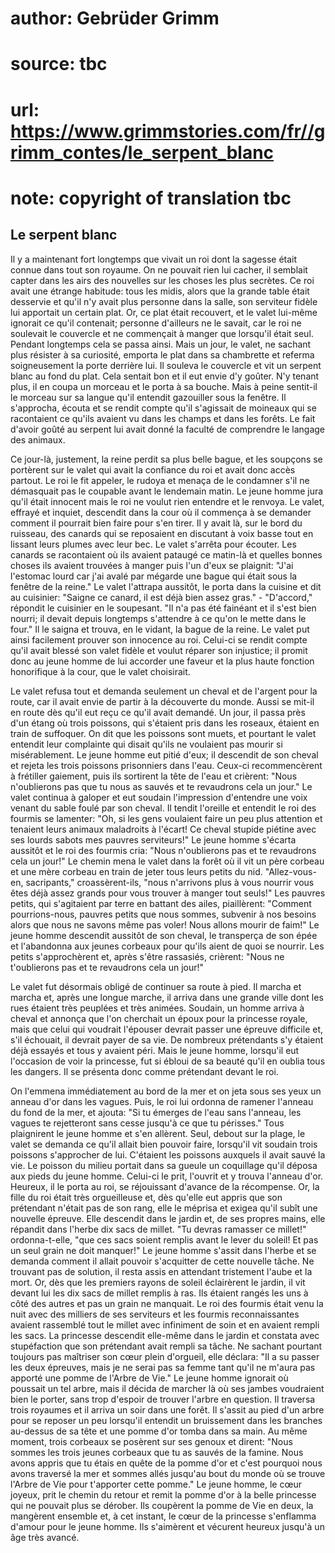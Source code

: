 # author: Gebrüder Grimm
# source: tbc
# url: https://www.grimmstories.com/fr//grimm_contes/le_serpent_blanc
# note: copyright of translation tbc

## Le serpent blanc 

Il y a maintenant fort longtemps que vivait un roi dont la sagesse était
connue dans tout son royaume. On ne pouvait rien lui cacher, il semblait
capter dans les airs des nouvelles sur les choses les plus secrètes. Ce
roi avait une étrange habitude: tous les midis, alors que la grande
table était desservie et qu'il n'y avait plus personne dans la salle,
son serviteur fidèle lui apportait un certain plat. Or, ce plat était
recouvert, et le valet lui-même ignorait ce qu'il contenait; personne
d'ailleurs ne le savait, car le roi ne soulevait le couvercle et ne
commençait à manger que lorsqu'il était seul. Pendant longtemps cela se
passa ainsi. Mais un jour, le valet, ne sachant plus résister à sa
curiosité, emporta le plat dans sa chambrette et referma soigneusement
la porte derrière lui. Il souleva le couvercle et vit un serpent blanc
au fond du plat. Cela sentait bon et il eut envie d'y goûter. N'y
tenant plus, il en coupa un morceau et le porta à sa bouche. Mais à
peine sentit-il le morceau sur sa langue qu'il entendit gazouiller sous
la fenêtre. Il s'approcha, écouta et se rendit compte qu'il
s'agissait de moineaux qui se racontaient ce qu'ils avaient vu dans
les champs et dans les forêts. Le fait d'avoir goûté au serpent lui
avait donné la faculté de comprendre le langage des animaux.

Ce jour-là, justement, la reine perdit sa plus belle bague, et les
soupçons se portèrent sur le valet qui avait la confiance du roi et
avait donc accès partout. Le roi le fit appeler, le rudoya et menaça de
le condamner s'il ne démasquait pas le coupable avant le lendemain
matin. Le jeune homme jura qu'il était innocent mais le roi ne voulut
rien entendre et le renvoya. Le valet, effrayé et inquiet, descendit
dans la cour où il commença à se demander comment il pourrait bien faire
pour s'en tirer. Il y avait là, sur le bord du ruisseau, des canards
qui se reposaient en discutant à voix basse tout en lissant leurs plumes
avec leur bec. Le valet s'arrêta pour écouter. Les canards se
racontaient où ils avaient pataugé ce matin-là et quelles bonnes choses
ils avaient trouvées à manger puis l'un d'eux se plaignit: "J'ai
l'estomac lourd car j'ai avalé par mégarde une bague qui était sous la
fenêtre de la reine." Le valet l'attrapa aussitôt, le porta dans la
cuisine et dit au cuisinier: "Saigne ce canard, il est déjà bien assez
gras." - "D'accord," répondit le cuisinier en le soupesant. "Il
n'a pas été fainéant et il s'est bien nourri; il devait depuis
longtemps s'attendre à ce qu'on le mette dans le four." Il le saigna
et trouva, en le vidant, la bague de la reine. Le valet put ainsi
facilement prouver son innocence au roi. Celui-ci se rendit compte
qu'il avait blessé son valet fidèle et voulut réparer son injustice; il
promit donc au jeune homme de lui accorder une faveur et la plus haute
fonction honorifique à la cour, que le valet choisirait.

Le valet refusa tout et demanda seulement un cheval et de l'argent pour
la route, car il avait envie de partir à la découverte du monde. Aussi
se mit-il en route dès qu'il eut reçu ce qu'il avait demandé. Un jour,
il passa près d'un étang où trois poissons, qui s'étaient pris dans
les roseaux, étaient en train de suffoquer. On dit que les poissons sont
muets, et pourtant le valet entendit leur complainte qui disait qu'ils
ne voulaient pas mourir si misérablement. Le jeune homme eut pitié
d'eux; il descendit de son cheval et rejeta les trois poissons
prisonniers dans l'eau. Ceux-ci recommencèrent à frétiller gaiement,
puis ils sortirent la tête de l'eau et crièrent: "Nous n'oublierons
pas que tu nous as sauvés et te revaudrons cela un jour." Le valet
continua à galoper et eut soudain l'impression d'entendre une voix
venant du sable foulé par son cheval. Il tendit l'oreille et entendit
le roi des fourmis se lamenter: "Oh, si les gens voulaient faire un peu
plus attention et tenaient leurs animaux maladroits à l'écart! Ce
cheval stupide piétine avec ses lourds sabots mes pauvres serviteurs!"
Le jeune homme s'écarta aussitôt et le roi des fourmis cria: "Nous
n'oublierons pas et te revaudrons cela un jour!" Le chemin mena le
valet dans la forêt où il vit un père corbeau et une mère corbeau en
train de jeter tous leurs petits du nid. "Allez-vous-en, sacripants,"
croassèrent-ils, "nous n'arrivons plus à vous nourrir vous êtes déjà
assez grands pour vous trouver à manger tout seuls!" Les pauvres
petits, qui s'agitaient par terre en battant des ailes, piaillèrent:
"Comment pourrions-nous, pauvres petits que nous sommes, subvenir à nos
besoins alors que nous ne savons même pas voler! Nous allons mourir de
faim!" Le jeune homme descendit aussitôt de son cheval, le transperça
de son épée et l'abandonna aux jeunes corbeaux pour qu'ils aient de
quoi se nourrir. Les petits s'approchèrent et, après s'être rassasiés,
crièrent: "Nous ne t'oublierons pas et te revaudrons cela un jour!"

Le valet fut désormais obligé de continuer sa route à pied. Il marcha et
marcha et, après une longue marche, il arriva dans une grande ville dont
les rues étaient très peuplées et très animées. Soudain, un homme arriva
à cheval et annonça que l'on cherchait un époux pour la princesse
royale, mais que celui qui voudrait l'épouser devrait passer une
épreuve difficile et, s'il échouait, il devrait payer de sa vie. De
nombreux prétendants s'y étaient déjà essayés et tous y avaient péri.
Mais le jeune homme, lorsqu'il eut l'occasion de voir la princesse,
fut si ébloui de sa beauté qu'il en oublia tous les dangers. Il se
présenta donc comme prétendant devant le roi.

On l'emmena immédiatement au bord de la mer et on jeta sous ses yeux un
anneau d'or dans les vagues. Puis, le roi lui ordonna de ramener
l'anneau du fond de la mer, et ajouta: "Si tu émerges de l'eau sans
l'anneau, les vagues te rejetteront sans cesse jusqu'à ce que tu
périsses." Tous plaignirent le jeune homme et s'en allèrent. Seul,
debout sur la plage, le valet se demanda ce qu'il allait bien pouvoir
faire, lorsqu'il vit soudain trois poissons s'approcher de lui.
C'étaient les poissons auxquels il avait sauvé la vie. Le poisson du
milieu portait dans sa gueule un coquillage qu'il déposa aux pieds du
jeune homme. Celui-ci le prit, l'ouvrit et y trouva l'anneau d'or.
Heureux, il le porta au roi, se réjouissant d'avance de la récompense.
Or, la fille du roi était très orgueilleuse et, dès qu'elle eut appris
que son prétendant n'était pas de son rang, elle le méprisa et exigea
qu'il subît une nouvelle épreuve. Elle descendit dans le jardin et, de
ses propres mains, elle répandit dans l'herbe dix sacs de millet. "Tu
devras ramasser ce millet!" ordonna-t-elle, "que ces sacs soient
remplis avant le lever du soleil! Et pas un seul grain ne doit
manquer!" Le jeune homme s'assit dans l'herbe et se demanda comment
il allait pouvoir s'acquitter de cette nouvelle tâche. Ne trouvant pas
de solution, il resta assis en attendant tristement l'aube et la mort.
Or, dès que les premiers rayons de soleil éclairèrent le jardin, il vit
devant lui les dix sacs de millet remplis à ras. Ils étaient rangés les
uns à côté des autres et pas un grain ne manquait. Le roi des fourmis
était venu la nuit avec des milliers de ses serviteurs et les fourmis
reconnaissantes avaient rassemblé tout le millet avec infiniment de soin
et en avaient rempli les sacs. La princesse descendit elle-même dans le
jardin et constata avec stupéfaction que son prétendant avait rempli sa
tâche. Ne sachant pourtant toujours pas maîtriser son cœur plein
d'orgueil, elle déclara: "Il a su passer les deux épreuves, mais je ne
serai pas sa femme tant qu'il ne m'aura pas apporté une pomme de
l'Arbre de Vie." Le jeune homme ignorait où poussait un tel arbre,
mais il décida de marcher là où ses jambes voudraient bien le porter,
sans trop d'espoir de trouver l'arbre en question. Il traversa trois
royaumes et il arriva un soir dans une forêt. Il s'assit au pied d'un
arbre pour se reposer un peu lorsqu'il entendit un bruissement dans les
branches au-dessus de sa tête et une pomme d'or tomba dans sa main. Au
même moment, trois corbeaux se posèrent sur ses genoux et dirent: "Nous
sommes les trois jeunes corbeaux que tu as sauvés de la famine. Nous
avons appris que tu étais en quête de la pomme d'or et c'est pourquoi
nous avons traversé la mer et sommes allés jusqu'au bout du monde où se
trouve l'Arbre de Vie pour t'apporter cette pomme." Le jeune homme,
le cœur joyeux, prit le chemin du retour et remit la pomme d'or à la
belle princesse qui ne pouvait plus se dérober. Ils coupèrent la pomme
de Vie en deux, la mangèrent ensemble et, à cet instant, le cœur de la
princesse s'enflamma d'amour pour le jeune homme. Ils s'aimèrent et
vécurent heureux jusqu'à un âge très avancé.
